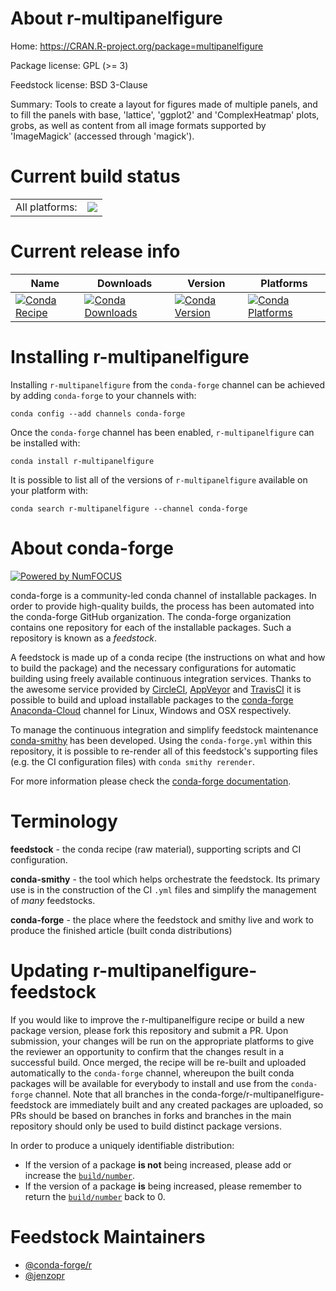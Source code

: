 About r-multipanelfigure
========================

Home: https://CRAN.R-project.org/package=multipanelfigure

Package license: GPL (>= 3)

Feedstock license: BSD 3-Clause

Summary: Tools to create a layout for figures made of multiple panels, and to fill the panels with base, 'lattice', 'ggplot2' and 'ComplexHeatmap' plots, grobs, as well as content from all image formats supported by 'ImageMagick' (accessed through 'magick').



Current build status
====================


<table><tr><td>All platforms:</td>
    <td>
      <a href="https://dev.azure.com/conda-forge/feedstock-builds/_build/latest?definitionId=4254&branchName=master">
        <img src="https://dev.azure.com/conda-forge/feedstock-builds/_apis/build/status/r-multipanelfigure-feedstock?branchName=master">
      </a>
    </td>
  </tr>
</table>

Current release info
====================

| Name | Downloads | Version | Platforms |
| --- | --- | --- | --- |
| [![Conda Recipe](https://img.shields.io/badge/recipe-r--multipanelfigure-green.svg)](https://anaconda.org/conda-forge/r-multipanelfigure) | [![Conda Downloads](https://img.shields.io/conda/dn/conda-forge/r-multipanelfigure.svg)](https://anaconda.org/conda-forge/r-multipanelfigure) | [![Conda Version](https://img.shields.io/conda/vn/conda-forge/r-multipanelfigure.svg)](https://anaconda.org/conda-forge/r-multipanelfigure) | [![Conda Platforms](https://img.shields.io/conda/pn/conda-forge/r-multipanelfigure.svg)](https://anaconda.org/conda-forge/r-multipanelfigure) |

Installing r-multipanelfigure
=============================

Installing `r-multipanelfigure` from the `conda-forge` channel can be achieved by adding `conda-forge` to your channels with:

```
conda config --add channels conda-forge
```

Once the `conda-forge` channel has been enabled, `r-multipanelfigure` can be installed with:

```
conda install r-multipanelfigure
```

It is possible to list all of the versions of `r-multipanelfigure` available on your platform with:

```
conda search r-multipanelfigure --channel conda-forge
```


About conda-forge
=================

[![Powered by NumFOCUS](https://img.shields.io/badge/powered%20by-NumFOCUS-orange.svg?style=flat&colorA=E1523D&colorB=007D8A)](http://numfocus.org)

conda-forge is a community-led conda channel of installable packages.
In order to provide high-quality builds, the process has been automated into the
conda-forge GitHub organization. The conda-forge organization contains one repository
for each of the installable packages. Such a repository is known as a *feedstock*.

A feedstock is made up of a conda recipe (the instructions on what and how to build
the package) and the necessary configurations for automatic building using freely
available continuous integration services. Thanks to the awesome service provided by
[CircleCI](https://circleci.com/), [AppVeyor](https://www.appveyor.com/)
and [TravisCI](https://travis-ci.com/) it is possible to build and upload installable
packages to the [conda-forge](https://anaconda.org/conda-forge)
[Anaconda-Cloud](https://anaconda.org/) channel for Linux, Windows and OSX respectively.

To manage the continuous integration and simplify feedstock maintenance
[conda-smithy](https://github.com/conda-forge/conda-smithy) has been developed.
Using the ``conda-forge.yml`` within this repository, it is possible to re-render all of
this feedstock's supporting files (e.g. the CI configuration files) with ``conda smithy rerender``.

For more information please check the [conda-forge documentation](https://conda-forge.org/docs/).

Terminology
===========

**feedstock** - the conda recipe (raw material), supporting scripts and CI configuration.

**conda-smithy** - the tool which helps orchestrate the feedstock.
                   Its primary use is in the construction of the CI ``.yml`` files
                   and simplify the management of *many* feedstocks.

**conda-forge** - the place where the feedstock and smithy live and work to
                  produce the finished article (built conda distributions)


Updating r-multipanelfigure-feedstock
=====================================

If you would like to improve the r-multipanelfigure recipe or build a new
package version, please fork this repository and submit a PR. Upon submission,
your changes will be run on the appropriate platforms to give the reviewer an
opportunity to confirm that the changes result in a successful build. Once
merged, the recipe will be re-built and uploaded automatically to the
`conda-forge` channel, whereupon the built conda packages will be available for
everybody to install and use from the `conda-forge` channel.
Note that all branches in the conda-forge/r-multipanelfigure-feedstock are
immediately built and any created packages are uploaded, so PRs should be based
on branches in forks and branches in the main repository should only be used to
build distinct package versions.

In order to produce a uniquely identifiable distribution:
 * If the version of a package **is not** being increased, please add or increase
   the [``build/number``](https://conda.io/docs/user-guide/tasks/build-packages/define-metadata.html#build-number-and-string).
 * If the version of a package **is** being increased, please remember to return
   the [``build/number``](https://conda.io/docs/user-guide/tasks/build-packages/define-metadata.html#build-number-and-string)
   back to 0.

Feedstock Maintainers
=====================

* [@conda-forge/r](https://github.com/conda-forge/r/)
* [@jenzopr](https://github.com/jenzopr/)

